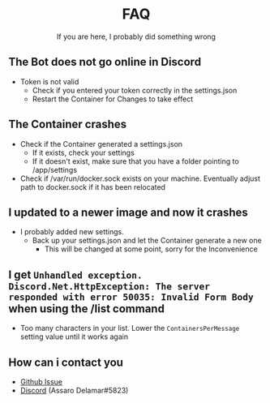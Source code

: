 <h1 align="center">FAQ</h1>
<p align="center">If you are here, I probably did something wrong</p>

## The Bot does not go online in Discord

- Token is not valid
    - Check if you entered your token correctly in the settings.json
    - Restart the Container for Changes to take effect

## The Container crashes

- Check if the Container generated a settings.json
    - If it exists, check your settings
    - If it doesn't exist, make sure that you have a folder pointing to /app/settings
- Check if /var/run/docker.sock exists on your machine. Eventually adjust path to docker.sock if it has been relocated

## I updated to a newer image and now it crashes
- I probably added new settings.
    - Back up your settings.json and let the Container generate a new one
        - This will be changed at some point, sorry for the Inconvenience

## I get ``` Unhandled exception. Discord.Net.HttpException: The server responded with error 50035: Invalid Form Body ``` when using the /list command
- Too many characters in your list. Lower the `ContainersPerMessage` setting value until it works again

## How can i contact you
- [Github Issue](https://github.com/Assaro/DD_Bot/issues/new)
- [Discord](https://discord.com/users/341195755677286401) (Assaro Delamar#5823)
